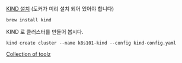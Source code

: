 [KIND 설치](https://kind.sigs.k8s.io/docs/user/quick-start/#installation)
(도커가 미리 설치 되어 있어야 합니다)

```
brew install kind
```
KIND 로 클러스터를 만들어 봅시다.
```
kind create cluster --name k8s101-kind --config kind-config.yaml
```

[Collection of toolz](https://github.com/tomhuang12/awesome-k8s-resources?fbclid=IwAR2lulAEgAXqwjm0GHzBhDSEzkLAA2X0rrqBpIfLAV3TM0mdO98IjDLjMo8)